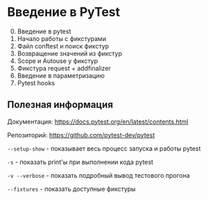 # Введение в PyTest

0) Введение в pytest
1) Начало работы с фикстурами
2) Файл conftest и поиск фикстур
3) Возвращение значений из фикстур
4) Scope и Autouse у фикстур
5) Фикстура request + addfinalizer
6) Введение в параметризацию
7) Pytest hooks

## Полезная информация

Документация: https://docs.pytest.org/en/latest/contents.html

Репозиторий: https://github.com/pytest-dev/pytest

```--setup-show``` - показывает весь процесс запуска и работы pytest

```-s``` - показать print'ы при выполнении кода pytest

```-v --verbose``` - показать подробный вывод тестового прогона

```--fixtures``` - показать доступные фикстуры
